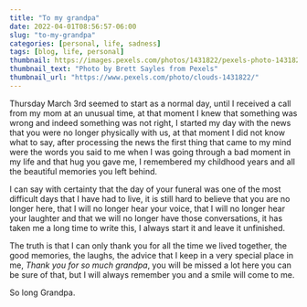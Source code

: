 ```yaml
---
title: "To my grandpa"
date: 2022-04-01T08:56:57-06:00
slug: "to-my-grandpa"
categories: [personal, life, sadness]
tags: [blog, life, personal]
thumbnail: https://images.pexels.com/photos/1431822/pexels-photo-1431822.jpeg?auto=compress&cs=tinysrgb&dpr=1&h=750&w=1260
thumbnail_text: "Photo by Brett Sayles from Pexels"
thumbnail_url: "https://www.pexels.com/photo/clouds-1431822/"
---
```


Thursday March 3rd seemed to start as a normal day, until I received a call from my mom at an unusual time, at that moment I knew that something was wrong and indeed something was not right, I started my day with the news that you were no longer physically with us, at that moment I did not know what to say, after processing the news the first thing that came to my mind were the words you said to me when I was going through a bad moment in my life and that hug you gave me, I remembered my childhood years and all the beautiful memories you left behind.

I can say with certainty that the day of your funeral was one of the most difficult days that I have had to live, it is still hard to believe that you are no longer here, that I will no longer hear your voice, that I will no longer hear your laughter and that we will no longer have those conversations, it has taken me a long time to write this, I always start it and leave it unfinished.

The truth is that I can only thank you for all the time we lived together, the good memories, the laughs, the advice that I keep in a very special place in me, _Thank you for so much grandpa_, you will be missed a lot here you can be sure of that, but I will always remember you and a smile will come to me.

So long Grandpa.
